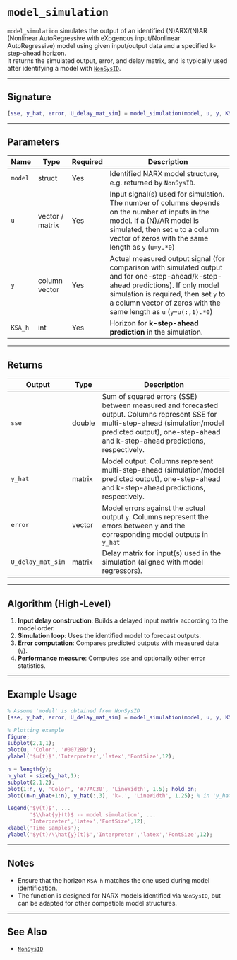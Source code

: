 # `model_simulation`

`model_simulation` simulates the output of an identified (N)ARX/(N)AR (Nonlinear AutoRegressive with eXogenous input/Nonlinear AutoRegressive) model using given input/output data and a specified k-step-ahead horizon.  
It returns the simulated output, error, and delay matrix, and is typically used after identifying a model with [`NonSysID`](./NonSysID.md).

---

## Signature

```matlab
[sse, y_hat, error, U_delay_mat_sim] = model_simulation(model, u, y, KSA_h)
```

---

## Parameters

| Name    | Type     | Required | Description |
|---------|----------|----------|-------------|
| `model` | struct   | Yes | Identified NARX model structure, e.g. returned by `NonSysID`. |
| `u`     | vector / matrix | Yes | Input signal(s) used for simulation. The number of columns depends on the number of inputs in the model. If a (N)/AR model is simulated, then set `u` to a column vector of zeros with the same length as `y` (`u=y.*0`) |
| `y`     | column vector   | Yes | Actual measured output signal (for comparison with simulated output and for one-step-ahead/k-step-ahead predictions). If only model simulation is required, then set `y` to a column vector of zeros with the same length as `u` (`y=u(:,1).*0`)|
| `KSA_h` | int      | Yes | Horizon for **k-step-ahead prediction** in the simulation. |

---

## Returns

| Output             | Type     | Description |
|--------------------|----------|-------------|
| `sse`              | double   | Sum of squared errors (SSE) between measured and forecasted output. Columns represent SSE for multi-step-ahead (simulation/model predicted output), one-step-ahead and k-step-ahead predictions, respectively. |
| `y_hat`            | matrix   | Model output. Columns represent multi-step-ahead (simulation/model predicted output), one-step-ahead and k-step-ahead predictions, respectively. |
| `error`            | vector   | Model errors against the actual output `y`. Columns represent the errors between `y` and the corresponding model outputs in `y_hat`|
| `U_delay_mat_sim`  | matrix   | Delay matrix for input(s) used in the simulation (aligned with model regressors). |

---

## Algorithm (High-Level)

1. **Input delay construction**: Builds a delayed input matrix according to the model order.  
2. **Simulation loop**: Uses the identified model to forecast outputs.  
3. **Error computation**: Compares predicted outputs with measured data (`y`).  
4. **Performance measure**: Computes `sse` and optionally other error statistics.  

---

## Example Usage

```matlab
% Assume 'model' is obtained from NonSysID
[sse, y_hat, error, U_delay_mat_sim] = model_simulation(model, u, y, KSA_h);

% Plotting example
figure;
subplot(2,1,1);
plot(u, 'Color', '#0072BD');
ylabel('$u(t)$','Interpreter','latex','FontSize',12);

n = length(y);
n_yhat = size(y_hat,1);
subplot(2,1,2);
plot(1:n, y, 'Color', '#77AC30', 'LineWidth', 1.5); hold on;
plot((n-n_yhat+1:n), y_hat(:,3), 'k-.', 'LineWidth', 1.25); % in 'y_hat(:,L)' multi-step-ahead (simulation), one-step-ahead or k-steps-ahead (L = 1,2,3 respectively)

legend('$y(t)$', ...
       '$\\hat{y}(t)$ -- model simulation', ...
       'Interpreter','latex','FontSize',12);
xlabel('Time Samples');
ylabel('$y(t)/\\hat{y}(t)$','Interpreter','latex','FontSize',12);
```

---

## Notes

- Ensure that the horizon `KSA_h` matches the one used during model identification.  
- The function is designed for NARX models identified via `NonSysID`, but can be adapted for other compatible model structures.  

---

## See Also

- [`NonSysID`](./NonSysID.md)  
